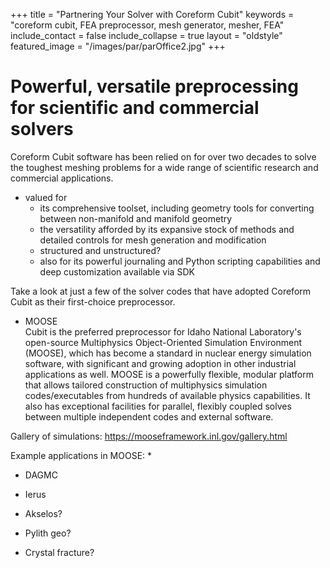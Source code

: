 +++
title = "Partnering Your Solver with Coreform Cubit"
keywords = "coreform cubit, FEA preprocessor, mesh generator, mesher, FEA"
include_contact = false
include_collapse = true
layout = "oldstyle"
featured_image = "/images/par/parOffice2.jpg"
+++

# Powerful, versatile preprocessing for scientific and commercial solvers
Coreform Cubit software has been relied on for over two decades to solve the toughest meshing problems for a wide range of scientific research and commercial applications. 
* valued for 
    * its comprehensive toolset, including geometry tools for converting between non-manifold and manifold geometry 
    * the versatility afforded by its expansive stock of methods and detailed controls for mesh generation and modification
    * structured and unstructured?
    * also for its powerful journaling and Python scripting capabilities and deep customization available via SDK   

Take a look at just a few of the solver codes that have adopted Coreform Cubit as their first-choice preprocessor. 

* MOOSE  
Cubit is the preferred preprocessor for Idaho National Laboratory's open-source Multiphysics Object-Oriented Simulation Environment (MOOSE), which has become a standard in nuclear energy simulation software, with significant and growing adoption in other industrial applications as well. MOOSE is a powerfully flexible, modular platform that allows tailored construction of multiphysics simulation codes/executables from hundreds of available physics capabilities. It also has exceptional facilities for parallel, flexibly coupled solves between multiple independent codes and external software.

Gallery of simulations: https://mooseframework.inl.gov/gallery.html

Example applications in MOOSE:
* 

* DAGMC  

* Ierus  

* Akselos?  

* Pylith geo?

* Crystal fracture?

<!-- Don't forget: 
* Used by?  
* In last five years, used for (paper search)  
  -->
